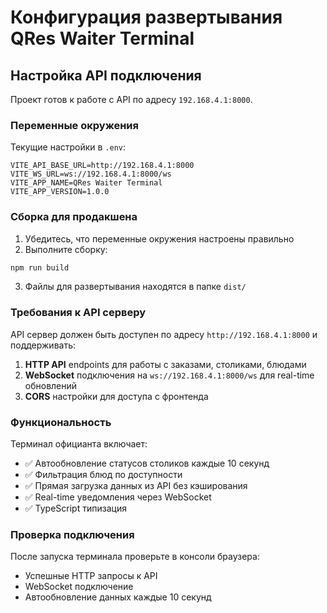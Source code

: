 # Конфигурация развертывания QRes Waiter Terminal

## Настройка API подключения

Проект готов к работе с API по адресу `192.168.4.1:8000`.

### Переменные окружения

Текущие настройки в `.env`:
```
VITE_API_BASE_URL=http://192.168.4.1:8000
VITE_WS_URL=ws://192.168.4.1:8000/ws
VITE_APP_NAME=QRes Waiter Terminal
VITE_APP_VERSION=1.0.0
```

### Сборка для продакшена

1. Убедитесь, что переменные окружения настроены правильно
2. Выполните сборку:
```bash
npm run build
```

3. Файлы для развертывания находятся в папке `dist/`

### Требования к API серверу

API сервер должен быть доступен по адресу `http://192.168.4.1:8000` и поддерживать:

1. **HTTP API** endpoints для работы с заказами, столиками, блюдами
2. **WebSocket** подключения на `ws://192.168.4.1:8000/ws` для real-time обновлений
3. **CORS** настройки для доступа с фронтенда

### Функциональность

Терминал официанта включает:
- ✅ Автообновление статусов столиков каждые 10 секунд
- ✅ Фильтрация блюд по доступности
- ✅ Прямая загрузка данных из API без кэширования
- ✅ Real-time уведомления через WebSocket
- ✅ TypeScript типизация

### Проверка подключения

После запуска терминала проверьте в консоли браузера:
- Успешные HTTP запросы к API
- WebSocket подключение
- Автообновление данных каждые 10 секунд
